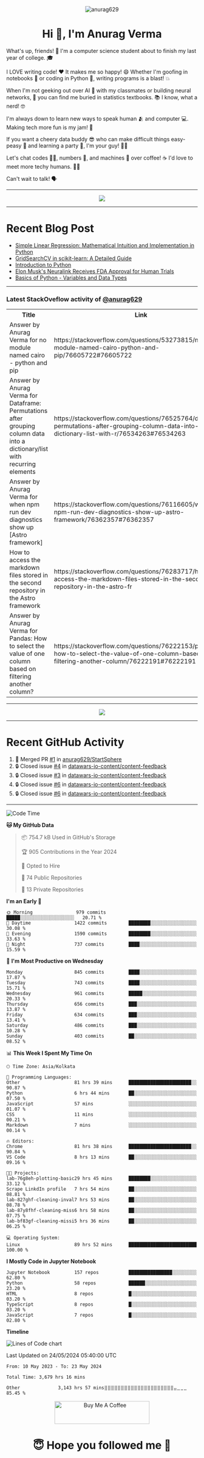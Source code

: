 

<p align="center"> <img src="https://komarev.com/ghpvc/?username=anurag629&label=Profile%20views&color=0e75b6&style=flat" alt="anurag629" /> </p>

<h1 align="center">Hi 👋, I'm Anurag Verma</h1>

What's up, friends! 👋 I'm a computer science student about to finish my last year of college. 🎓

I LOVE writing code! ❤️ It makes me so happy! 😄 Whether I'm goofing in notebooks 📓 or coding in Python 🐍, writing programs is a blast! 💥

When I'm not geeking out over AI 🤖 with my classmates or building neural networks, 🧠 you can find me buried in statistics textbooks. 📚 I know, what a nerd! 🤓

I'm always down to learn new ways to speak human 🫂 and computer 💻. Making tech more fun is my jam! 🍇

If you want a cheery data buddy 😎 who can make difficult things easy-peasy 🥝 and learning a party 🎉, I'm your guy! 🙋‍♂️

Let's chat codes 👨‍💻, numbers 🧮, and machines 🤖 over coffee! ☕ I'd love to meet more techy humans. 💁‍♂️

Can't wait to talk! 🗣️

---

<p align="center">
  <img src="https://spotify-github-profile.vercel.app/api/view.svg?uid=mwvywke3fo2gajpenodnmobfh&cover_image=true&theme=default&show_offline=false&background_color=121212&interchange=false&bar_color=53b14f&bar_color_cover=true">
</p>

---

# Recent Blog Post

<!-- BLOG-POST-LIST:START -->
- [Simple Linear Regression: Mathematical Intuition and Implementation in Python](https://codercops.tech/blog/machine-learning-algorithms/simple-linear-regression-mathematical-intuation)
- [GridSearchCV in scikit-learn: A Detailed Guide](https://codercops.tech/blog/gridsearchcv-in-scikit-learn-a-detailed-guide)
- [Introduction to Python](https://codercops.tech/blog/python-tutorial/introduction-to-python)
- [Elon Musk&#39;s Neuralink Receives FDA Approval for Human Trials](https://codercops.tech/blog/elon-musks-neuralink-receives-fda-approval-for-human-trials)
- [Basics of Python - Variables and Data Types](https://codercops.tech/blog/python-basics-of-python-variables-and-data-types)
<!-- BLOG-POST-LIST:END -->

---

### Latest StackOveflow activity of [@anurag629](https://github.com/anurag629)
<table>
  <tr><th>Title</th><th>Link</th></tr>
  <!-- STACKOVERFLOW:START --><tr><td>Answer by Anurag Verma for no module named cairo - python and pip</td><td>https://stackoverflow.com/questions/53273815/no-module-named-cairo-python-and-pip/76605722#76605722</td></tr><tr><td>Answer by Anurag Verma for Dataframe: Permutations after grouping column data into a dictionary/list with recurring elements</td><td>https://stackoverflow.com/questions/76525764/dataframe-permutations-after-grouping-column-data-into-a-dictionary-list-with-r/76534263#76534263</td></tr><tr><td>Answer by Anurag Verma for when npm run dev diagnostics show up [Astro framework]</td><td>https://stackoverflow.com/questions/76116605/when-npm-run-dev-diagnostics-show-up-astro-framework/76362357#76362357</td></tr><tr><td>How to access the markdown files stored in the second repository in the Astro framework</td><td>https://stackoverflow.com/questions/76283717/how-to-access-the-markdown-files-stored-in-the-second-repository-in-the-astro-fr</td></tr><tr><td>Answer by Anurag Verma for Pandas: How to select the value of one column based on filtering another column?</td><td>https://stackoverflow.com/questions/76222153/pandas-how-to-select-the-value-of-one-column-based-on-filtering-another-column/76222191#76222191</td></tr><!-- STACKOVERFLOW:END -->
</table>

---

<p align="center">
  <img alig src="https://github-profile-trophy.vercel.app/?username=anurag629&theme=onedark&column=-1" />
</p>

---

# Recent GitHub Activity
<!--START_SECTION:activity-->
1. 🎉 Merged PR [#1](https://github.com/anurag629/StartSphere/pull/1) in [anurag629/StartSphere](https://github.com/anurag629/StartSphere)
2. 🔒 Closed issue [#4](https://github.com/datawars-io-content/content-feedback/issues/4) in [datawars-io-content/content-feedback](https://github.com/datawars-io-content/content-feedback)
3. 🔒 Closed issue [#3](https://github.com/datawars-io-content/content-feedback/issues/3) in [datawars-io-content/content-feedback](https://github.com/datawars-io-content/content-feedback)
4. 🔒 Closed issue [#6](https://github.com/datawars-io-content/content-feedback/issues/6) in [datawars-io-content/content-feedback](https://github.com/datawars-io-content/content-feedback)
5. 🔒 Closed issue [#6](https://github.com/datawars-io-content/content-feedback/issues/6) in [datawars-io-content/content-feedback](https://github.com/datawars-io-content/content-feedback)
<!--END_SECTION:activity-->

---

<!--START_SECTION:waka-->
![Code Time](http://img.shields.io/badge/Code%20Time-3%2C682%20hrs%201%20min-blue)

**🐱 My GitHub Data** 

> 📦 754.7 kB Used in GitHub's Storage 
 > 
> 🏆 905 Contributions in the Year 2024
 > 
> 💼 Opted to Hire
 > 
> 📜 74 Public Repositories 
 > 
> 🔑 13 Private Repositories 
 > 
**I'm an Early 🐤** 

```text
🌞 Morning                979 commits         █████░░░░░░░░░░░░░░░░░░░░   20.71 % 
🌆 Daytime                1422 commits        ████████░░░░░░░░░░░░░░░░░   30.08 % 
🌃 Evening                1590 commits        ████████░░░░░░░░░░░░░░░░░   33.63 % 
🌙 Night                  737 commits         ████░░░░░░░░░░░░░░░░░░░░░   15.59 % 
```
📅 **I'm Most Productive on Wednesday** 

```text
Monday                   845 commits         ████░░░░░░░░░░░░░░░░░░░░░   17.87 % 
Tuesday                  743 commits         ████░░░░░░░░░░░░░░░░░░░░░   15.71 % 
Wednesday                961 commits         █████░░░░░░░░░░░░░░░░░░░░   20.33 % 
Thursday                 656 commits         ███░░░░░░░░░░░░░░░░░░░░░░   13.87 % 
Friday                   634 commits         ███░░░░░░░░░░░░░░░░░░░░░░   13.41 % 
Saturday                 486 commits         ███░░░░░░░░░░░░░░░░░░░░░░   10.28 % 
Sunday                   403 commits         ██░░░░░░░░░░░░░░░░░░░░░░░   08.52 % 
```


📊 **This Week I Spent My Time On** 

```text
🕑︎ Time Zone: Asia/Kolkata

💬 Programming Languages: 
Other                    81 hrs 39 mins      ███████████████████████░░   90.87 % 
Python                   6 hrs 44 mins       ██░░░░░░░░░░░░░░░░░░░░░░░   07.50 % 
JavaScript               57 mins             ░░░░░░░░░░░░░░░░░░░░░░░░░   01.07 % 
CSS                      11 mins             ░░░░░░░░░░░░░░░░░░░░░░░░░   00.21 % 
Markdown                 7 mins              ░░░░░░░░░░░░░░░░░░░░░░░░░   00.14 % 

🔥 Editors: 
Chrome                   81 hrs 38 mins      ███████████████████████░░   90.84 % 
VS Code                  8 hrs 13 mins       ██░░░░░░░░░░░░░░░░░░░░░░░   09.16 % 

🐱‍💻 Projects: 
lab-76g8eh-plotting-basic29 hrs 45 mins      ████████░░░░░░░░░░░░░░░░░   33.12 % 
Scrape LinkdIn profile   7 hrs 54 mins       ██░░░░░░░░░░░░░░░░░░░░░░░   08.81 % 
lab-827ghf-cleaning-inval7 hrs 53 mins       ██░░░░░░░░░░░░░░░░░░░░░░░   08.78 % 
lab-87y8fhf-cleaning-miss6 hrs 58 mins       ██░░░░░░░░░░░░░░░░░░░░░░░   07.75 % 
lab-bf83gf-cleaning-missi5 hrs 36 mins       ██░░░░░░░░░░░░░░░░░░░░░░░   06.25 % 

💻 Operating System: 
Linux                    89 hrs 52 mins      █████████████████████████   100.00 % 
```

**I Mostly Code in Jupyter Notebook** 

```text
Jupyter Notebook         157 repos           ████████████████░░░░░░░░░   62.80 % 
Python                   58 repos            ██████░░░░░░░░░░░░░░░░░░░   23.20 % 
HTML                     8 repos             █░░░░░░░░░░░░░░░░░░░░░░░░   03.20 % 
TypeScript               8 repos             █░░░░░░░░░░░░░░░░░░░░░░░░   03.20 % 
JavaScript               7 repos             █░░░░░░░░░░░░░░░░░░░░░░░░   02.80 % 
```



**Timeline**

![Lines of Code chart](https://raw.githubusercontent.com/anurag629/anurag629/main/assets/bar_graph.png)


 Last Updated on 24/05/2024 05:40:00 UTC
<!--END_SECTION:waka-->

<!--START_SECTION:waka-simple-->

```text
From: 10 May 2023 - To: 23 May 2024

Total Time: 3,679 hrs 16 mins

Other              3,143 hrs 57 mins⣿⣿⣿⣿⣿⣿⣿⣿⣿⣿⣿⣿⣿⣿⣿⣿⣿⣿⣿⣿⣿⣤⣀⣀⣀   85.45 %
```

<!--END_SECTION:waka-simple-->

<p align="center"> 
<a href="https://www.buymeacoffee.com/anurag629" target="_blank"><img src="https://cdn.buymeacoffee.com/buttons/default-orange.png" alt="Buy Me A Coffee" height="60" width="250"></a>
</p>


<h1 align="center"> 😇 Hope you followed me 🥰  </h1>
